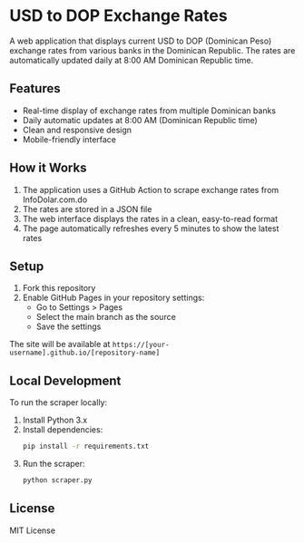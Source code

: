 # USD to DOP Exchange Rates

A web application that displays current USD to DOP (Dominican Peso) exchange rates from various banks in the Dominican Republic. The rates are automatically updated daily at 8:00 AM Dominican Republic time.

## Features

- Real-time display of exchange rates from multiple Dominican banks
- Daily automatic updates at 8:00 AM (Dominican Republic time)
- Clean and responsive design
- Mobile-friendly interface

## How it Works

1. The application uses a GitHub Action to scrape exchange rates from InfoDolar.com.do
2. The rates are stored in a JSON file
3. The web interface displays the rates in a clean, easy-to-read format
4. The page automatically refreshes every 5 minutes to show the latest rates

## Setup

1. Fork this repository
2. Enable GitHub Pages in your repository settings:
   - Go to Settings > Pages
   - Select the main branch as the source
   - Save the settings

The site will be available at `https://[your-username].github.io/[repository-name]`

## Local Development

To run the scraper locally:

1. Install Python 3.x
2. Install dependencies:
   ```bash
   pip install -r requirements.txt
   ```
3. Run the scraper:
   ```bash
   python scraper.py
   ```

## License

MIT License

